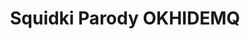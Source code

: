 ---
slug: squidki-parody-okhidemq
title: Squidki Parody OKHIDEMQ
description: "Squidki Parody OKHIDEMQ is an exciting online game. Play for free directly in your browser!"
icon: /images/new_mods/Sprunki Parody OKHIDEMQ.png
url: https://wowtbc.net/sprunkin/parody-OKHIDEMQ/index.html
previewImage: /images/new_mods/Sprunki Parody OKHIDEMQ.png
type: new mods

# SEO配置
seo:
  title: "Squidki Parody OKHIDEMQ - Play Free Online Game | Fun Browser Games"
  description: "Squidki Parody OKHIDEMQ - Play this fun online game for free in your browser. No download required!"
  ogImage: "/images/new_mods/Sprunki Parody OKHIDEMQ.png"
  keywords: "squidki-parody-okhidemq, online game, browser game, free game, new mods game, play online"

videoUrls:
  - https://www.youtube.com/embed/example1
  - https://www.youtube.com/embed/example2

whyPlay:
  title: "Why Play Squidki Parody OKHIDEMQ?"
  items:
    - "Immersive Gameplay: Squidki Parody OKHIDEMQ offers an engaging and immersive gaming experience that will keep you entertained for hours"
    - "Challenging Levels: Test your skills with increasingly difficult challenges and obstacles"
    - "Beautiful Graphics: Enjoy stunning visuals and smooth animations that bring the game world to life"
    - "Regular Updates: New content and features are added regularly to keep the game fresh and exciting"
    - "Free to Play: Experience all the fun without spending a penny"
    - "Community Features: Connect with other players, share strategies, and compete for high scores"
    - "Cross-Platform: Play on any device with a web browser, no downloads required"

features:
  title: "Key Features of Squidki Parody OKHIDEMQ"
  image: "/images/new_mods/Sprunki Parody OKHIDEMQ.png"
  items:
    - "Intuitive Controls: Easy to learn controls make Squidki Parody OKHIDEMQ accessible for players of all skill levels"
    - "Multiple Game Modes: Enjoy various gameplay options that provide different challenges and experiences"
    - "Character Customization: Personalize your gaming experience with unique characters and items"
    - "Achievement System: Complete special tasks to earn rewards and recognition"
    - "Leaderboards: Compete with players worldwide and see who can achieve the highest scores"

characteristics:
  title: "Game Characteristics"
  image: "/images/new_mods/Sprunki Parody OKHIDEMQ.png"
  items:
    - "Genre: New mods game with elements of strategy and skill"
    - "Difficulty: Suitable for both casual gamers and those seeking a challenge"
    - "Play Time: Quick sessions or extended gameplay, depending on your preference"
    - "Art Style: Vibrant and engaging visuals that enhance the gaming experience"
    - "Sound Design: Immersive audio that complements the gameplay perfectly"

info: "Squidki Parody OKHIDEMQ is an exciting online game that offers players a unique and engaging gaming experience. With its intuitive controls, stunning visuals, and challenging gameplay, Squidki Parody OKHIDEMQ provides hours of entertainment for players of all ages and skill levels. Whether you're looking for a quick gaming session during a break or an extended play session, Squidki Parody OKHIDEMQ delivers an immersive experience that will keep you coming back for more. The game features multiple levels of increasing difficulty, ensuring that players are constantly challenged as they progress. With regular updates adding new content and features, Squidki Parody OKHIDEMQ remains fresh and exciting, providing endless entertainment options for its growing community of players."

howToPlayIntro: "Welcome to Squidki Parody OKHIDEMQ! This guide will walk you through the basics and help you master the game. Whether you're a beginner or looking to improve your skills, these tips and instructions will enhance your gaming experience."

howToPlaySteps:
  - title: "Getting Started"
    description: "Begin your Squidki Parody OKHIDEMQ adventure by familiarizing yourself with the controls. Use your keyboard or mouse to navigate through the game interface. The tutorial will guide you through the basic mechanics and help you understand the objectives."
  - title: "Understanding the Objectives"
    description: "In Squidki Parody OKHIDEMQ, your main goal is to progress through levels by completing specific objectives. Each level presents unique challenges that require different strategies and approaches."
  - title: "Mastering the Controls"
    description: "Practice using the controls to improve your precision and reaction time. Squidki Parody OKHIDEMQ requires quick reflexes and strategic thinking to overcome obstacles and defeat opponents."
  - title: "Utilizing Power-ups"
    description: "Collect power-ups throughout the game to enhance your abilities and overcome difficult challenges. Each power-up offers unique advantages that can be crucial for success."
  - title: "Developing Strategies"
    description: "As you progress in Squidki Parody OKHIDEMQ, develop effective strategies for different scenarios. Analyze patterns, anticipate challenges, and adapt your approach to maximize your performance."

faq:
  title: "Frequently Asked Questions about Squidki Parody OKHIDEMQ"
  items:
    - question: "Is Squidki Parody OKHIDEMQ free to play?"
      answer: "Yes, Squidki Parody OKHIDEMQ is completely free to play directly in your web browser. No downloads or purchases are required to enjoy the full game experience."
    - question: "Can I play Squidki Parody OKHIDEMQ on mobile devices?"
      answer: "Yes, Squidki Parody OKHIDEMQ is optimized for both desktop and mobile play. You can enjoy the game on any device with a web browser and internet connection."
    - question: "Are there any in-game purchases?"
      answer: "While Squidki Parody OKHIDEMQ is free to play, there may be optional in-game purchases available for cosmetic items or additional features that don't affect core gameplay."
    - question: "How often is Squidki Parody OKHIDEMQ updated?"
      answer: "The developers regularly update Squidki Parody OKHIDEMQ with new content, features, and improvements based on player feedback and game performance."
    - question: "Can I play Squidki Parody OKHIDEMQ offline?"
      answer: "Currently, Squidki Parody OKHIDEMQ requires an internet connection to play as it's a browser-based online game."
    - question: "Is Squidki Parody OKHIDEMQ suitable for children?"
      answer: "Yes, Squidki Parody OKHIDEMQ is designed to be family-friendly and suitable for players of all ages."
    - question: "How do I report bugs or issues?"
      answer: "If you encounter any problems while playing Squidki Parody OKHIDEMQ, you can report them through the game's support page or contact the developers directly through their website."
    - question: "Still Have Questions?"
      answer: "If you have additional questions about Squidki Parody OKHIDEMQ that aren't covered in this FAQ, please visit our support center or contact our customer service team for assistance."
---